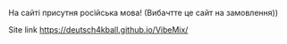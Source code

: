 На сайті присутня російська мова! (Вибачтте це сайт на замовлення))

Site link
https://deutsch4kball.github.io/VibeMix/
